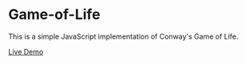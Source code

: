 # Game-of-Life

This is a simple JavaScript implementation of Conway's Game of Life.

[Live Demo](http://www.kimbratzel.com/game_of_life)

